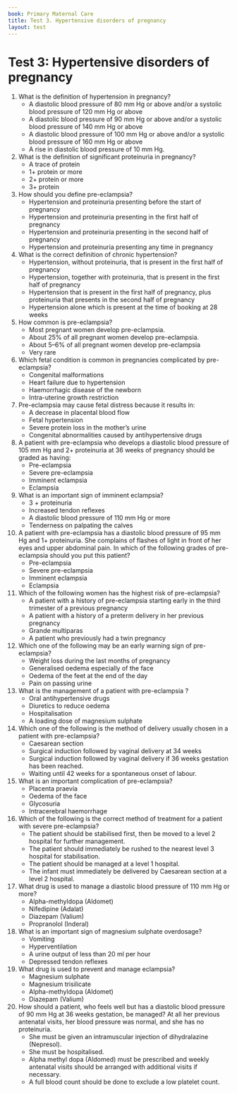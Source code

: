 ```yaml
---
book: Primary Maternal Care
title: Test 3. Hypertensive disorders of pregnancy
layout: test
---
```


# Test 3: Hypertensive disorders of pregnancy

1.	What is the definition of hypertension in pregnancy?
	-	A diastolic blood pressure of 80 mm Hg or above and/or a systolic blood pressure of 120 mm Hg or above
	+	A diastolic blood pressure of 90 mm Hg or above and/or a systolic blood pressure of 140 mm Hg or above
	-	A diastolic blood pressure of 100 mm Hg or above and/or a systolic blood pressure of 160 mm Hg or above
	-	A rise in diastolic blood pressure of 10 mm Hg.
2.	What is the definition of significant proteinuria in pregnancy?
	-	A trace of protein
	+	1+ protein or more
	-	2+ protein or more
	-	3+ protein
3.	How should you define pre-eclampsia?
	-	Hypertension and proteinuria presenting before the start of pregnancy
	-	Hypertension and proteinuria presenting in the first half of pregnancy
	+	Hypertension and proteinuria presenting in the second half of pregnancy
	-	Hypertension and proteinuria presenting any time in pregnancy
4.	What is the correct definition of chronic hypertension?
	+	Hypertension, without proteinuria, that is present in the first half of pregnancy
	-	Hypertension, together with proteinuria, that is present in the first half of pregnancy
	-	Hypertension that is present in the first half of pregnancy, plus proteinuria that presents in the second half of pregnancy
	-	Hypertension alone which is present at the time of booking at 28 weeks
5.	How common is pre-eclampsia?
	-	Most pregnant women develop pre-eclampsia.
	-	About 25% of all pregnant women develop pre-eclampsia.
	+	About 5–6% of all pregnant women develop pre-eclampsia
	-	Very rare
6.	Which fetal condition is common in pregnancies complicated by pre-eclampsia?
	-	Congenital malformations
	-	Heart failure due to hypertension
	-	Haemorrhagic disease of the newborn
	+	Intra-uterine growth restriction
7.	Pre-eclampsia may cause fetal distress because it results in:
	+	A decrease in placental blood flow
	-	Fetal hypertension
	-	Severe protein loss in the mother’s urine
	-	Congenital abnormalities caused by antihypertensive drugs
8.	A patient with pre-eclampsia who develops a diastolic blood pressure of 105 mm Hg and 2+ proteinuria at 36 weeks of pregnancy should be graded as having:
	+	Pre-eclampsia
	-	Severe pre-eclampsia
	-	Imminent eclampsia
	-	Eclampsia
9.	What is an important sign of imminent eclampsia?
	-	3 + proteinuria
	+	Increased tendon reflexes
	-	A diastolic blood pressure of 110 mm Hg or more
	-	Tenderness on palpating the calves
10.	A patient with pre-eclampsia has a diastolic blood pressure of 95 mm Hg and 1+ proteinuria. She complains of flashes of light in front of her eyes and upper abdominal pain. In which of the following grades of pre-eclampsia should you put this patient?
	-	Pre-eclampsia
	-	Severe pre-eclampsia
	+	Imminent eclampsia
	-	Eclampsia
11.	Which of the following women has the highest risk of pre-eclampsia?
	+	A patient with a history of pre-eclampsia starting early in the third trimester of a previous pregnancy
	-	A patient with a history of a preterm delivery in her previous pregnancy
	-	Grande multiparas
	-	A patient who previously had a twin pregnancy
12.	Which one of the following may be an early warning sign of pre-eclampsia? 
	-	Weight loss during the last months of pregnancy
	+	Generalised oedema especially of the face
	-	Oedema of the feet at the end of the day
	-	Pain on passing urine
13.	What is the management of a patient with pre-eclampsia ?
	-	Oral antihypertensive drugs
	-	Diuretics to reduce oedema
	+	Hospitalisation
	-	A loading dose of magnesium sulphate
14.	Which one of the following is the method of delivery usually chosen in a patient with pre-eclampsia?
	-	Caesarean section
	-	Surgical induction followed by vaginal delivery at 34 weeks
	+	Surgical induction followed by vaginal delivery if 36 weeks gestation has been reached.
	-	Waiting until 42 weeks for a spontaneous onset of labour.
15.	What is an important complication of pre-eclampsia?
	-	Placenta praevia
	-	Oedema of the face
	-	Glycosuria
	+	Intracerebral haemorrhage
16.	Which of the following is the correct method of treatment for a patient with severe pre-eclampsia?
	+	The patient should be stabilised first, then be moved to a level 2 hospital for further management.
	-	The patient should immediately be rushed to the nearest level 3 hospital for stabilisation.
	-	The patient should be managed at a level 1 hospital.
	-	The infant must immediately be delivered by Caesarean section at a level 2 hospital.
17.	What drug is used to manage a diastolic blood pressure of 110 mm Hg or more?
	-	Alpha-methyldopa (Aldomet)
	+	Nifedipine (Adalat)
	-	Diazepam (Valium)
	-	Propranolol (Inderal)
18.	What is an important sign of magnesium sulphate overdosage?
	-	Vomiting
	-	Hyperventilation
	-	A urine output of less than 20 ml per hour
	+	Depressed tendon reflexes
19.	What drug is used to prevent and manage eclampsia?
	+	Magnesium sulphate
	-	Magnesium trisilicate
	-	Alpha-methyldopa (Aldomet)
	-	Diazepam (Valium)
20.	How should a patient, who feels well but has a diastolic blood pressure of 90 mm Hg at 36 weeks gestation, be managed? At all her previous antenatal visits, her blood pressure was normal, and she has no proteinuria.
	-	She must be given an intramuscular injection of dihydralazine (Nepresol).
	-	She must be hospitalised.
	+	Alpha methyl dopa (Aldomed) must be prescribed and weekly antenatal visits should be arranged with additional visits if necessary.
	-	A full blood count should be done to exclude a low platelet count.